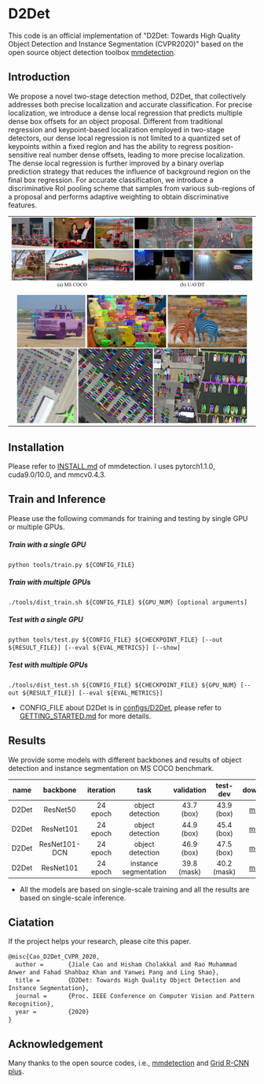 # D2Det

This code is an official implementation of "D2Det: Towards High Quality Object Detection and Instance Segmentation (CVPR2020)" based on the open source object detection toolbox [mmdetection](https://github.com/open-mmlab/mmdetection). 

## Introduction
We propose a novel two-stage detection method, D2Det, that collectively addresses both precise localization and accurate classification. For precise localization, we introduce a dense local regression that predicts multiple dense box offsets for an object proposal. Different from traditional regression and keypoint-based localization employed in two-stage detectors, our dense local regression is not limited to a quantized set of keypoints within a fixed region and has the ability to regress position-sensitive real number dense offsets, leading to more precise localization. The dense local regression is further improved by a binary overlap prediction strategy that reduces the influence of background region on the final box regression. For accurate classification, we introduce a discriminative RoI pooling scheme that samples from various sub-regions of a proposal and performs adaptive weighting to obtain discriminative features.
<table>
    <tr>
        <td ><center><img src="demo/fig-visdet.jpg" width="720"> </center> </td>
    </tr>
    <tr>
        <td ><center><img src="demo/fig-visinstance.jpg" height="260">  </center> </td>
    </tr>
</table>

## Installation
Please refer to [INSTALL.md](docs/INSTALL.md) of mmdetection. I uses pytorch1.1.0, cuda9.0/10.0, and mmcv0.4.3.

## Train and Inference
Please use the following commands for training and testing by single GPU or multiple GPUs.

#####  Train with a single GPU
```shell
python tools/train.py ${CONFIG_FILE}
```

#####  Train with multiple GPUs

```shell
./tools/dist_train.sh ${CONFIG_FILE} ${GPU_NUM} [optional arguments]
```
#####  Test with a single GPU

```shell
python tools/test.py ${CONFIG_FILE} ${CHECKPOINT_FILE} [--out ${RESULT_FILE}] [--eval ${EVAL_METRICS}] [--show]
```

#####  Test with multiple GPUs

```shell
./tools/dist_test.sh ${CONFIG_FILE} ${CHECKPOINT_FILE} ${GPU_NUM} [--out ${RESULT_FILE}] [--eval ${EVAL_METRICS}]
```


- CONFIG_FILE about D2Det is in [configs/D2Det](configs/D2Det), please refer to [GETTING_STARTED.md](docs/GETTING_STARTED.md) for more details.


## Results

We provide some models with different backbones and results of object detection and instance segmentation on MS COCO benchmark.

|    name  | backbone  | iteration |  task  | validation | test-dev | download|
| :-------------: | :-----: | :-----: | :-------------------: | :-----: | :------: | :-----------------: |
|     D2Det | ResNet50   | 24 epoch  |  object detection  |   43.7 (box)  |    43.9 (box)     |          [model](https://drive.google.com/open?id=1es6y8Uu-fByOmTq_Y_M5uMuO42_ARI7k)         |
|     D2Det | ResNet101   | 24 epoch   |  object detection  |  44.9 (box)    |    45.4 (box)      |       [model](https://drive.google.com/open?id=14Cw9Y3vSdirkR3xLcb6F6H1hHr3qzLNj)         |
|     D2Det | ResNet101-DCN  | 24 epoch  |  object detection  |  46.9 (box)   |    47.5 (box)    |        [model](https://drive.google.com/open?id=1jDeAj_rMKLMf64BGwqiysis9IyZzTQ6w)         |
|     D2Det | ResNet101     | 24 epoch|  instance segmentation  |  39.8 (mask)   | 40.2 (mask)  |          [model](https://drive.google.com/open?id=1rsYWWJ7zJ7-sSWz5q6aiuGFJS5bduSDo)         |

- All the models are based on single-scale training and all the results are based on single-scale inference.

## Ciatation
If the project helps your research, please cite this paper.

```
@misc{Cao_D2Det_CVPR_2020,
  author =       {Jiale Cao and Hisham Cholakkal and Rao Muhammad Anwer and Fahad Shahbaz Khan and Yanwei Pang and Ling Shao},
  title =        {D2Det: Towards High Quality Object Detection and Instance Segmentation},
  journal =      {Proc. IEEE Conference on Computer Vision and Pattern Recognition},
  year =         {2020}
}
```

## Acknowledgement
Many thanks to the open source codes, i.e., [mmdetection](https://github.com/open-mmlab/mmdetection) and [Grid R-CNN plus](https://github.com/STVIR/Grid-R-CNN).
